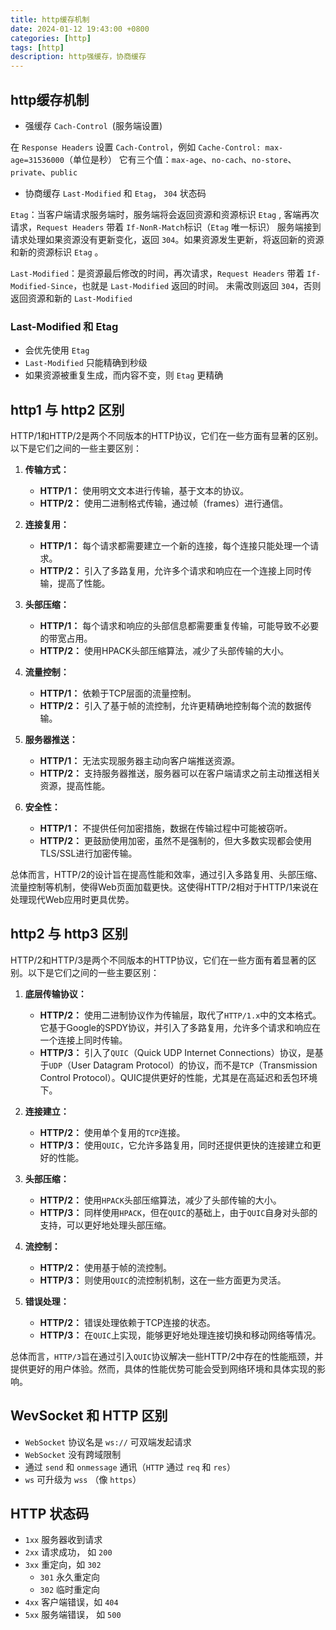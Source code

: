 ```yaml
---
title: http缓存机制
date: 2024-01-12 19:43:00 +0800
categories: [http]
tags: [http]
description: http强缓存，协商缓存
---
```


## http缓存机制
- 强缓存 `Cach-Control `(服务端设置)

在 `Response Headers` 设置 `Cach-Control`，例如 `Cache-Control: max-age=31536000`（单位是秒）
它有三个值：`max-age`、`no-cach`、`no-store`、`private`、`public`

- 协商缓存 `Last-Modified` 和 `Etag`， `304` 状态码

`Etag`：当客户端请求服务端时，服务端将会返回资源和资源标识 `Etag` , 客端再次请求，`Request Headers` 带着 `If-NonR-Match`标识（`Etag` 唯一标识） 服务端接到请求处理如果资源没有更新变化，返回 `304`。如果资源发生更新，将返回新的资源和新的资源标识 `Etag` 。

`Last-Modified`：是资源最后修改的时间，再次请求，`Request Headers` 带着 `If-Modified-Since`，也就是 `Last-Modified` 返回的时间。 未需改则返回 `304`，否则返回资源和新的 `Last-Modified` 

### Last-Modified 和 Etag
- 会优先使用 `Etag`
- `Last-Modified` 只能精确到秒级
- 如果资源被重复生成，而内容不变，则 `Etag` 更精确


## http1 与 http2 区别
HTTP/1和HTTP/2是两个不同版本的HTTP协议，它们在一些方面有显著的区别。以下是它们之间的一些主要区别：

1. **传输方式：**
   - **HTTP/1：** 使用明文文本进行传输，基于文本的协议。
   - **HTTP/2：** 使用二进制格式传输，通过帧（frames）进行通信。

2. **连接复用：**
   - **HTTP/1：** 每个请求都需要建立一个新的连接，每个连接只能处理一个请求。
   - **HTTP/2：** 引入了多路复用，允许多个请求和响应在一个连接上同时传输，提高了性能。

3. **头部压缩：**
   - **HTTP/1：** 每个请求和响应的头部信息都需要重复传输，可能导致不必要的带宽占用。
   - **HTTP/2：** 使用HPACK头部压缩算法，减少了头部传输的大小。

4. **流量控制：**
   - **HTTP/1：** 依赖于TCP层面的流量控制。
   - **HTTP/2：** 引入了基于帧的流控制，允许更精确地控制每个流的数据传输。

5. **服务器推送：**
   - **HTTP/1：** 无法实现服务器主动向客户端推送资源。
   - **HTTP/2：** 支持服务器推送，服务器可以在客户端请求之前主动推送相关资源，提高性能。

6. **安全性：**
   - **HTTP/1：** 不提供任何加密措施，数据在传输过程中可能被窃听。
   - **HTTP/2：** 更鼓励使用加密，虽然不是强制的，但大多数实现都会使用TLS/SSL进行加密传输。

总体而言，HTTP/2的设计旨在提高性能和效率，通过引入多路复用、头部压缩、流量控制等机制，使得Web页面加载更快。这使得HTTP/2相对于HTTP/1来说在处理现代Web应用时更具优势。

## http2 与 http3 区别
HTTP/2和HTTP/3是两个不同版本的HTTP协议，它们在一些方面有着显著的区别。以下是它们之间的一些主要区别：

1. **底层传输协议：**
   - **HTTP/2：** 使用二进制协议作为传输层，取代了`HTTP/1.x`中的文本格式。它基于Google的SPDY协议，并引入了多路复用，允许多个请求和响应在一个连接上同时传输。
   - **HTTP/3：** 引入了`QUIC`（Quick UDP Internet Connections）协议，是基于`UDP`（User Datagram Protocol）的协议，而不是`TCP`（Transmission Control Protocol）。QUIC提供更好的性能，尤其是在高延迟和丢包环境下。

2. **连接建立：**
   - **HTTP/2：** 使用单个复用的`TCP`连接。
   - **HTTP/3：** 使用`QUIC`，它允许多路复用，同时还提供更快的连接建立和更好的性能。

3. **头部压缩：**
   - **HTTP/2：** 使用`HPACK`头部压缩算法，减少了头部传输的大小。
   - **HTTP/3：** 同样使用`HPACK`，但在`QUIC`的基础上，由于`QUIC`自身对头部的支持，可以更好地处理头部压缩。

4. **流控制：**
   - **HTTP/2：** 使用基于帧的流控制。
   - **HTTP/3：** 则使用`QUIC`的流控制机制，这在一些方面更为灵活。

5. **错误处理：**
   - **HTTP/2：** 错误处理依赖于TCP连接的状态。
   - **HTTP/3：** 在`QUIC`上实现，能够更好地处理连接切换和移动网络等情况。

总体而言，`HTTP/3`旨在通过引入`QUIC`协议解决一些HTTP/2中存在的性能瓶颈，并提供更好的用户体验。然而，具体的性能优势可能会受到网络环境和具体实现的影响。


## WevSocket 和 HTTP 区别
- `WebSocket` 协议名是 `ws://` 可双端发起请求
- `WebSocket` 没有跨域限制
- 通过 `send` 和 `onmessage` 通讯（`HTTP` 通过 `req` 和 `res`）
- `ws` 可升级为 `wss` （像 `https`）

## HTTP 状态码
- `1xx` 服务器收到请求
- `2xx` 请求成功， 如 `200`
- `3xx` 重定向，如 `302`
   - `301` 永久重定向
   - `302` 临时重定向
- `4xx` 客户端错误，如 `404`
- `5xx` 服务端错误， 如 `500`